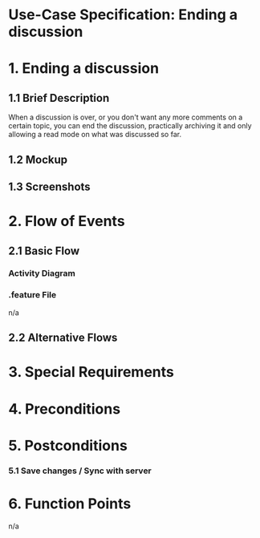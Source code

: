 # Use-Case Specification: Ending a discussion

# 1. Ending a discussion

## 1.1 Brief Description
When a discussion is over, or you don't want any more comments on a certain topic, you can end the discussion, practically archiving it and only
allowing a read mode on what was discussed so far.

## 1.2 Mockup


## 1.3 Screenshots


# 2. Flow of Events

## 2.1 Basic Flow


### Activity Diagram


### .feature File
n/a

## 2.2 Alternative Flows


# 3. Special Requirements


# 4. Preconditions


# 5. Postconditions


### 5.1 Save changes / Sync with server

# 6. Function Points
n/a